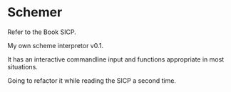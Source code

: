 Schemer
====

Refer to the Book SICP. 

My own scheme interpretor v0.1.

It has an interactive commandline input and functions appropriate in most situations.

Going to refactor it while reading the SICP a second time.
